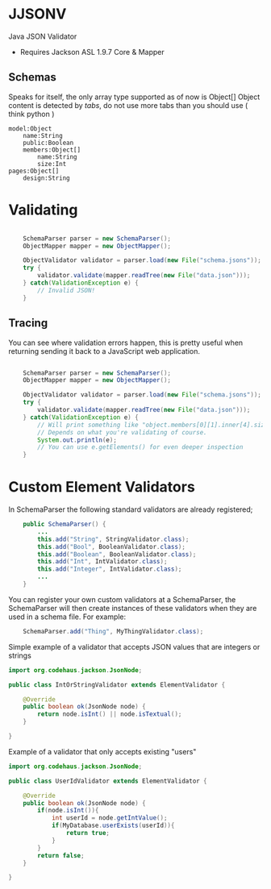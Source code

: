 JJSONV
======

Java JSON Validator
- Requires Jackson ASL 1.9.7 Core & Mapper

Schemas
-------
Speaks for itself, the only array type supported as of now is Object[]
Object content is detected by _tabs_, do not use more tabs than you should use ( think python )
```
model:Object
	name:String
	public:Boolean
	members:Object[]
		name:String
		size:Int
pages:Object[]
	design:String
```
Validating
==========
```java

	SchemaParser parser = new SchemaParser();
	ObjectMapper mapper = new ObjectMapper();

	ObjectValidator validator = parser.load(new File("schema.jsons"));
	try {
		validator.validate(mapper.readTree(new File("data.json")));
	} catch(ValidationException e) {
		// Invalid JSON!
	}

```
Tracing
-------
You can see where validation errors happen, this is pretty useful when returning sending it back to a JavaScript web application.
```java

	SchemaParser parser = new SchemaParser();
	ObjectMapper mapper = new ObjectMapper();

	ObjectValidator validator = parser.load(new File("schema.jsons"));
	try {
		validator.validate(mapper.readTree(new File("data.json")));
	} catch(ValidationException e) {
		// Will print something like "object.members[0][1].inner[4].size"
		// Depends on what you're validating of course.
		System.out.println(e);
		// You can use e.getElements() for even deeper inspection
	}


```
Custom Element Validators
=========================
In SchemaParser the following standard validators are already registered;
```java
	public SchemaParser() {
		...
		this.add("String", StringValidator.class);
		this.add("Bool", BooleanValidator.class);
		this.add("Boolean", BooleanValidator.class);
		this.add("Int", IntValidator.class);
		this.add("Integer", IntValidator.class);
		...
	}
```
You can register your own custom validators at a SchemaParser, the SchemaParser
will then create instances of these validators when they are used in a schema file.
For example:
```java
	SchemaParser.add("Thing", MyThingValidator.class);
```
Simple example of a validator that accepts JSON values that are integers or strings
```java
import org.codehaus.jackson.JsonNode;

public class IntOrStringValidator extends ElementValidator {

	@Override
	public boolean ok(JsonNode node) {
		return node.isInt() || node.isTextual();
	}

}
```
Example of a validator that only accepts existing "users"
```java
import org.codehaus.jackson.JsonNode;

public class UserIdValidator extends ElementValidator {

	@Override
	public boolean ok(JsonNode node) {
		if(node.isInt()){
			int userId = node.getIntValue();
			if(MyDatabase.userExists(userId)){
				return true;
			}
		}
		return false;
	}

}
```
